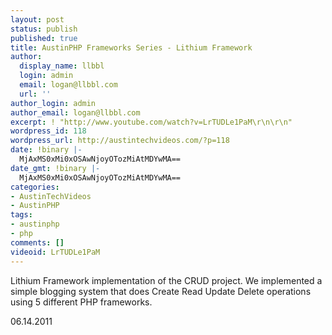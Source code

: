```yaml
---
layout: post
status: publish
published: true
title: AustinPHP Frameworks Series - Lithium Framework
author:
  display_name: llbbl
  login: admin
  email: logan@llbbl.com
  url: ''
author_login: admin
author_email: logan@llbbl.com
excerpt: ! "http://www.youtube.com/watch?v=LrTUDLe1PaM\r\n\r\n"
wordpress_id: 118
wordpress_url: http://austintechvideos.com/?p=118
date: !binary |-
  MjAxMS0xMi0xOSAwNjoyOTozMiAtMDYwMA==
date_gmt: !binary |-
  MjAxMS0xMi0xOSAwNjoyOTozMiAtMDYwMA==
categories:
- AustinTechVideos
- AustinPHP
tags:
- austinphp
- php
comments: []
videoid: LrTUDLe1PaM
---
```

<p>Lithium Framework implementation of the CRUD project. We implemented a simple blogging system that does
Create Read Update Delete operations using 5 different PHP frameworks.</p>
<p>06.14.2011</p>
